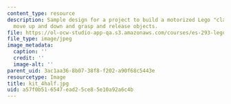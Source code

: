 ```yaml
---
content_type: resource
description: Sample design for a project to build a motorized Lego "claw" that can
  move up and down and grasp and release objects.
file: https://ol-ocw-studio-app-qa.s3.amazonaws.com/courses/es-293-lego-robotics-spring-2007/a57f0b516547ead25ce85e10a92a6c4b_kit_4half.jpg
file_type: image/jpeg
image_metadata:
  caption: ''
  credit: ''
  image-alt: ''
parent_uid: 3ac1aa36-8b07-38f8-f202-a90f68c5443e
resourcetype: Image
title: kit_4half.jpg
uid: a57f0b51-6547-ead2-5ce8-5e10a92a6c4b
---
```

